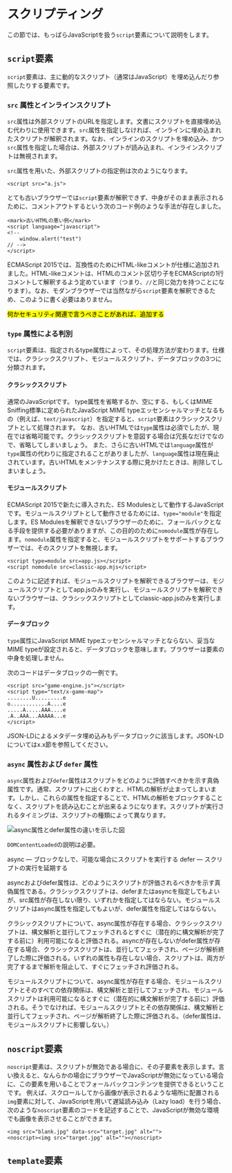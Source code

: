 # スクリプティング
この節では、もっぱらJavaScriptを扱う`script`要素について説明をします。
## `script`要素
`script`要素は、主に動的なスクリプト（通常はJavaScript）を埋め込んだり参照したりする要素です。
<!-- spec: 4.12.1 -->

### `src` 属性とインラインスクリプト
`src`属性は外部スクリプトのURLを指定します。文書にスクリプトを直接埋め込む代わりに使用できます。`src`属性を指定しなければ、インラインに埋め込まれたスクリプトが解釈されます。なお、インラインのスクリプトを埋め込み、かつ`src`属性を指定した場合は、外部スクリプトが読み込まれ、インラインスクリプトは無視されます。

`src`属性を用いた、外部スクリプトの指定例は次のようになります。

```
<script src="a.js">
```

とても古いブラウザーでは`script`要素が解釈できず、中身がそのまま表示されるために、コメントアウトするという次のコード例のような手法が存在しました。

```
<mark>古いHTMLの悪い例</mark>
<script language="javascript">
<!--
    window.alert("test")
// -->
</script>
```
ECMAScript 2015では、互換性のためにHTML-likeコメントが仕様に追加されました。HTML-likeコメントは、HTMLのコメント区切り子をECMAScriptの1行コメントして解釈するよう定めています（つまり、`//`と同じ効力を持つことになります）。なお、モダンブラウザーでは当然ながら`script`要素を解釈できるため、このように書く必要はありません。

<mark class="comment">何かセキュリティ関連で言うべきことがあれば、追加する</mark>

### `type` 属性による判別
`script`要素は、指定されるtype属性によって、その処理方法が変わります。仕様では、クラシックスクリプト、モジュールスクリプト、データブロックの3つに分類されます。

#### クラシックスクリプト
通常のJavaScriptです。
type属性を省略するか、空にする、もしくはMIME Sniffing標準に定められたJavaScript MIME typeエッセンシャルマッチとなるもの（例えば、`text/javascript`）を指定すると、`script`要素はクラシックスクリプトとして処理されます。
なお、古いHTMLでは`type`属性は必須でしたが、現在では省略可能です。クラシックスクリプトを意図する場合は冗長なだけでなので、省略してしまいましょう。
また、さらに古いHTMLでは`language`属性が`type`属性の代わりに指定されることがありましたが、`language`属性は現在廃止されています。古いHTMLをメンテナンスする際に見かけたときは、削除してしまいましょう。

#### モジュールスクリプト
ECMAScript 2015で新たに導入された、ES Modulesとして動作するJavaScriptです。モジュールスクリプトとして動作させるためには、`type="module"`を指定します。ES Modulesを解釈できないブラウザーのために、フォールバックとなる手段を提供する必要がありますが、この目的のために`nomodule`属性が存在します。`nomodule`属性を指定すると、モジュールスクリプトをサポートするブラウザーでは、そのスクリプトを無視します。
<!--
どこかでECMAScriptの簡単な説明（次のようなもの）をしておきたいが、どこですべきか？
JavaScriptは、Ecma Internationalという標準化団体により標準化がされているECMAScriptの実装です。ECMAScriptには版（edition）があり、現在は発行年で区別されています。発行年で区別するようになったECMAScript 2015から、毎年6月に新しい版に更新されています。
-->

```
<script type=module src=app.js></script>
<script nomodule src=classic-app.mjs</script>
```

このように記述すれば、モジュールスクリプトを解釈できるブラウザーは、モジュールスクリプトとしてapp.jsのみを実行し、モジュールスクリプトを解釈できないブラウザーは、クラシックスクリプトとしてclassic-app.jsのみを実行します。

#### データブロック
`type`属性にJavaScript MIME typeエッセンシャルマッチとならない、妥当なMIME typeが設定されると、データブロックを意味します。ブラウザーは要素の中身を処理しません。

<!--
スペックから例を持ってくるべきか、
https://ginpen.com/2011/12/22/built-any-data/
こんな感じのそれっぽいスクリプトもどきも書くべきか。
-->
<!--コードはspecからのコピー-->
次のコードはデータブロックの一例です。
```
<script src="game-engine.js"></script>
<script type="text/x-game-map">
........U.........e
o............A....e
.....A.....AAA....e
.A..AAA...AAAAA...e
</script>
```

JSON-LDによるメタデータ埋め込みもデータブロックに該当します。JSON-LDについてはx.x節を参照してください。<!-- どこで説明？ -->

### `async` 属性および `defer` 属性
`async`属性および`defer`属性はスクリプトをどのように評価すべきかを示す真偽属性です。通常、スクリプトに出くわすと、HTMLの解析が止まってしまいます。しかし、これらの属性を指定することで、HTMLの解析をブロックすることなく、スクリプトを読み込むことが出来るようになります。スクリプトが実行されるタイミングは、スクリプトの種類によって異なります。

![async属性とdefer属性の違いを示した図](https://html.spec.whatwg.org/images/asyncdefer.svg)
<!--要日本語化-->

<!-- 超速本P.102あたりも参照 -->

`DOMContentLoaded`の説明は必要。

<!-- specの複写ここから -->
async — ブロックなしで、可能な場合にスクリプトを実行する
defer — スクリプトの実行を延期する

asyncおよびdefer属性は、どのようにスクリプトが評価されるべきかを示す真偽属性である。クラシックスクリプトは、deferまたはasyncを指定してもよいが、src属性が存在しない限り、いずれかを指定してはならない。モジュールスクリプトはasync属性を指定してもよいが、defer属性を指定してはならない。

クラシックスクリプトについて、async属性が存在する場合、クラシックスクリプトは、構文解析と並行してフェッチされるとすぐに（潜在的に構文解析が完了する前に）利用可能になると評価される。asyncが存在しないがdefer属性が存在する場合、クラシックスクリプトは、並行してフェッチされ、ページが解析終了した際に評価される。いずれの属性も存在しない場合、スクリプトは、両方が完了するまで解析を阻止して、すぐにフェッチされ評価される。

モジュールスクリプトについて、async属性が存在する場合、モジュールスクリプトとそのすべての依存関係は、構文解析と並行してフェッチされ、モジュールスクリプトは利用可能になるとすぐに（潜在的に構文解析が完了する前に）評価される。そうでなければ、モジュールスクリプトとその依存関係は、構文解析と並行してフェッチされ、ページが解析終了した際に評価される。（defer属性は、モジュールスクリプトに影響しない。）

<!-- specの複写ここまで -->


## `noscript`要素
`noscript`要素は、スクリプトが無効である場合に、その子要素を表示します。言い換えると、なんらかの場合にブラウザーでJavaScriptが無効になっている場合に、この要素を用いることでフォールバックコンテンツを提供できるということです。
例えば、スクロールしてから画像が表示されるような場所に配置される`img`要素に対して、JavaScriptを用いて遅延読み込み（Lazy load）を行う場合、次のような`noscript`要素のコードを記述することで、JavaScriptが無効な環境でも画像を表示させることができます。

```
<img src="blank.jpg" data-src="target.jpg" alt="">
<noscript><img src="target.jpg" alt=""></noscript>
```

## `template`要素
<!-- なにか用例があると面白いか -->
<!-- `canvas`も -->
